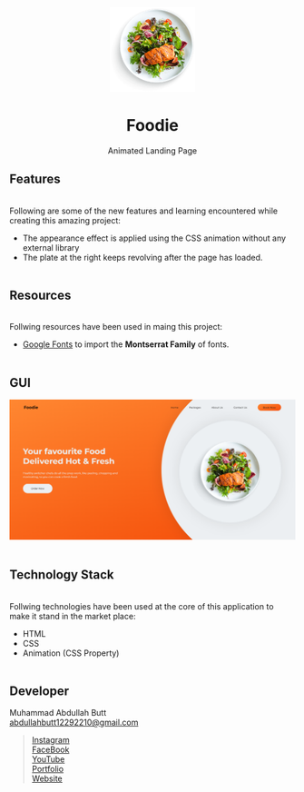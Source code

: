 <p align= "center">
  <img src = "img.png" width = "150">
</p>
<h1 align= "center">Foodie</h1>
<p align= "center">Animated Landing Page</p>

## Features
<br>
Following are some of the new features and learning encountered while creating this amazing project:

- The appearance effect is applied using the CSS animation without any external library
- The plate at the right keeps revolving after the page has loaded.
<br><br>

## Resources
<br>
Follwing resources have been used in maing this project:

- [Google Fonts](https://fonts.google.com/) to import the **Montserrat Family** of fonts. 
<br><br>

## GUI
![Demo](Demo.png)
<br><br>

## Technology Stack
<br>
Follwing technologies have been used at the core of this application to make it stand in the market place:

- HTML
- CSS
- Animation (CSS Property) 
<br><br>

## Developer
Muhammad Abdullah Butt <br>
abdullahbutt12292210@gmail.com <br>
> [Instagram](https://www.instagram.com/abdullah.butt.22/)<br>
> [FaceBook](https://www.facebook.com/profile.php?id=100076291614529)<br>
> [YouTube](https://www.youtube.com/channel/UCnuOFQyMywg-KuoN-lmav1Q)<br>
> [Portfolio](https://rebrand.ly/muhammadabdullahPortfolio)<br>
> [Website](#)







